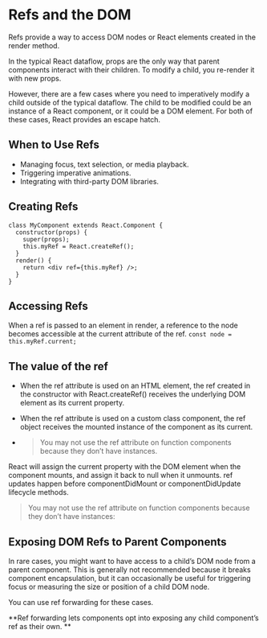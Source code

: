 # Refs and the DOM

Refs provide a way to access DOM nodes or React elements created in the render method.

In the typical React dataflow, props are the only way that parent components interact with their children. To modify a child, you re-render it with new props. 

However, there are a few cases where you need to imperatively modify a child outside of the typical dataflow. The child to be modified could be an instance of a React component, or it could be a DOM element. For both of these cases, React provides an escape hatch.

## When to Use Refs
* Managing focus, text selection, or media playback.
* Triggering imperative animations.
* Integrating with third-party DOM libraries.

## Creating Refs
```
class MyComponent extends React.Component {
  constructor(props) {
    super(props);
    this.myRef = React.createRef();
  }
  render() {
    return <div ref={this.myRef} />;
  }
}

```

## Accessing Refs
When a ref is passed to an element in render, a reference to the node becomes accessible at the current attribute of the ref.
`const node = this.myRef.current;`

## The value of the ref 

* When the ref attribute is used on an HTML element, the ref created in the constructor with React.createRef() receives the underlying DOM element as its current property.

* When the ref attribute is used on a custom class component, the ref object receives the mounted instance of the component as its current.
  
* > You may not use the ref attribute on function components because they don’t have instances.


React will assign the current property with the DOM element when the component mounts, and assign it back to null when it unmounts.
ref updates happen before componentDidMount or componentDidUpdate lifecycle methods.

> You may not use the ref attribute on function components because they don’t have instances:



## Exposing DOM Refs to Parent Components
In rare cases, you might want to have access to a child’s DOM node from a parent component. This is generally not recommended because it breaks component encapsulation, but it can occasionally be useful for triggering focus or measuring the size or position of a child DOM node.

You can use ref forwarding for these cases.

**Ref forwarding lets components opt into exposing any child component’s ref as their own.
**
